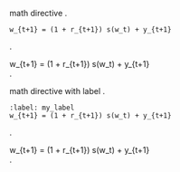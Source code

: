 math directive
.
```{math}
w_{t+1} = (1 + r_{t+1}) s(w_t) + y_{t+1}
```
.
<div class="math block">
w_{t+1} = (1 + r_{t+1}) s(w_t) + y_{t+1}
</div>
.

math directive with label
.
```{math}
:label: my_label
w_{t+1} = (1 + r_{t+1}) s(w_t) + y_{t+1}
```
.
<div class="math block">
w_{t+1} = (1 + r_{t+1}) s(w_t) + y_{t+1}
</div>
.
